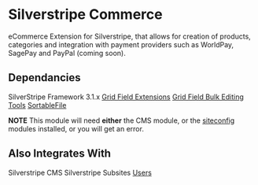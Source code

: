Silverstripe Commerce
=====================

eCommerce Extension for Silverstripe, that allows for creation of products,
categories and integration with payment providers such as WorldPay, SagePay
and PayPal (coming soon).


## Dependancies

SilverStripe Framework 3.1.x
[Grid Field Extensions](https://github.com/ajshort/silverstripe-gridfieldextensions)
[Grid Field Bulk Editing Tools](https://github.com/colymba/GridFieldBulkEditingTools)
[SortableFile](https://github.com/bummzack/sortablefile)

**NOTE** This module will need **either** the CMS module, or the [siteconfig](https://github.com/i-lateral/silverstripe-siteconfig) 
modules installed, or you will get an error.

## Also Integrates With

Silverstripe CMS
Silverstripe Subsites
[Users](https://github.com/i-lateral/silverstripe-users)
